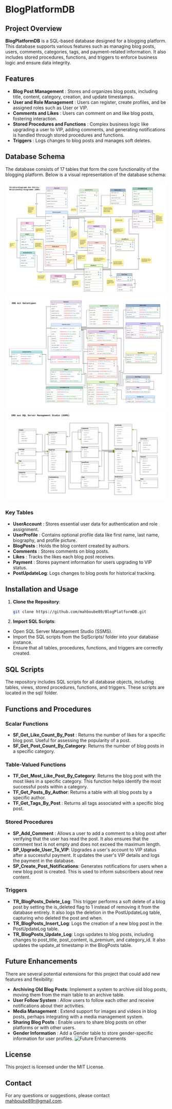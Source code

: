 # BlogPlatformDB

## Project Overview
**BlogPlatformDB** is a SQL-based database designed for a blogging platform. This database supports various features such as managing blog posts, users, comments, categories, tags, and payment-related information. It also includes stored procedures, functions, and triggers to enforce business logic and ensure data integrity.

## Features
- **Blog Post Management**             : Stores and organizes blog posts, including title, content, category, creation, and update timestamps.
- **User and Role Management**         : Users can register, create profiles, and be assigned roles such as User or VIP.
- **Comments and Likes**               : Users can comment on and like blog posts, fostering interaction.
- **Stored Procedures and Functions**  : Complex business logic like upgrading a user to VIP, adding comments, and generating notifications is handled through stored procedures and functions.
- **Triggers**                         : Logs changes to blog posts and manages soft deletes.

## Database Schema
The database consists of 17 tables that form the core functionality of the blogging platform. Below is a visual representation of the database schema:

![DB overview](Images/Relationship-diagramms-ERD.png)
![ERD with data types](Images/ERD-with-dataTypes.png)
![ERD in Sql Server Mangement Studio](Images/ERD-in-SSMS.png)

### Key Tables
- **UserAccount**  : Stores essential user data for authentication and role assignment.
- **UserProfile**  : Contains optional profile data like first name, last name, biography, and profile picture.
- **BlogPosts**    : Holds the blog content created by authors.
- **Comments**     : Stores comments on blog posts.
- **Likes**        : Tracks the likes each blog post receives.
- **Payment**      : Stores payment information for users upgrading to VIP status.
- **PostUpdateLog**: Logs changes to blog posts for historical tracking.

## Installation and Usage
1. **Clone the Repository**:
   ```bash
   git clone https://github.com/mahboube89/BlogPlatformDB.git
2. **Import SQL Scripts**:
  - Open SQL Server Management Studio (SSMS).
  - Import the SQL scripts from the SqlScripts/ folder into your database instance.
  - Ensure that all tables, procedures, functions, and triggers are correctly created.


## SQL Scripts
The repository includes SQL scripts for all database objects, including tables, views, stored procedures, functions, and triggers. These scripts are located in the sql/ folder.

## Functions and Procedures
   ### Scalar Functions
   - **SF_Get_Like_Count_By_Post**    : Returns the number of likes for a specific blog post. Useful for assessing the popularity of a post.
   - **SF_Get_Post_Count_By_Category**: Returns the number of blog posts in a specific category.
   ### Table-Valued Functions
   - **TF_Get_Most_Like_Post_By_Category**: Returns the blog post with the most likes in a specific category. This function helps identify the most successful posts within a category.
   - **TF_Get_Posts_By_Author**: Returns a table with all blog posts by a specific author.
   - **TF_Get_Tags_By_Post**   : Returns all tags associated with a specific blog post.
### Stored Procedures
  - **SP_Add_Comment**        : Allows a user to add a comment to a blog post after verifying that the user has read the post. It also ensures that the comment text is not empty and does not exceed the maximum length.
  - **SP_Upgrade_User_To_VIP**: Upgrades a user's account to VIP status after a successful payment. It updates the user's VIP details and logs the payment in the database.
  - **SP_Create_Post_Notifications**: Generates notifications for users when a new blog post is created. This is used to inform subscribers about new content.
### Triggers
  - **TR_BlogPosts_Delete_Log**: This trigger performs a soft delete of a blog post by setting the is_deleted flag to 1 instead of removing it from the database entirely. It also logs the deletion in the PostUpdateLog table, capturing who deleted the post and when.
  - **TR_BlogPosts_Insert_Log**: Logs the creation of a new blog post in the PostUpdateLog table.
  - **TR_BlogPosts_Update_Log**: Logs updates to blog posts, including changes to post_title, post_content, is_premium, and category_id. It also updates the update_at timestamp in the BlogPosts table.

## Future Enhancements
There are several potential extensions for this project that could add new features and flexibility:

- **Archiving Old Blog Posts**: Implement a system to archive old blog posts, moving them from the main table to an archive table.
- **User Follow System**      : Allow users to follow each other and receive notifications about their activities.
- **Media Management**        : Extend support for images and videos in blog posts, perhaps integrating with a media management system.
- **Sharing Blog Posts**      : Enable users to share blog posts on other platforms or with other users.
- **Gender Information**      : Add a Gender table to store gender-specific information for user profiles.
![Future Enhancements](Images/future-enhancements.png)
## License
This project is licensed under the MIT License.

## Contact
For any questions or suggestions, please contact mahboube89r@gmail.com.
